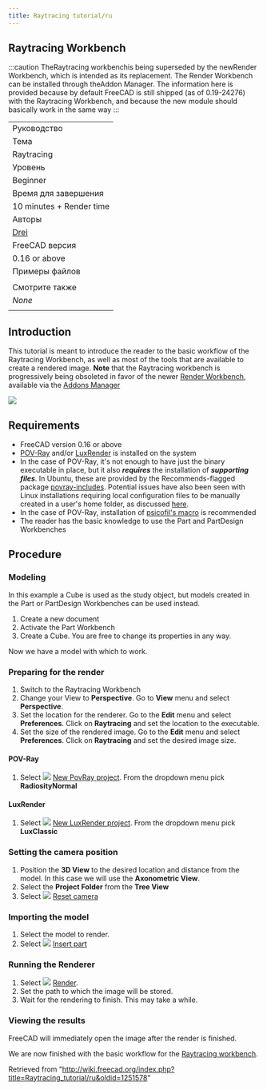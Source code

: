 ```yaml
---
title: Raytracing tutorial/ru
---
```

## Raytracing Workbench

:::caution
TheRaytracing workbenchis being superseded by the newRender Workbench, which is intended as its replacement. The Render Workbench can be installed through theAddon Manager. The information here is provided because by default FreeCAD is still shipped (as of 0.19-24276) with the Raytracing Workbench, and because the new module should basically work in the same way
:::

|  |
| --- |
| Руководство |
| Тема |
| Raytracing |
| Уровень |
| Beginner |
| Время для завершения |
| 10 minutes + Render time |
| Авторы |
| [Drei](http://freecadweb.org/wiki/index.php?title=User:Drei) |
| FreeCAD версия |
| 0.16 or above |
| Примеры файлов |
|  |
| Смотрите также |
| *None* |
|  |

## Introduction

This tutorial is meant to introduce the reader to the basic workflow of the Raytracing Workbench, as well as most of the tools that are available to create a rendered image. **Note** that the Raytracing workbench is progressively being obsoleted in favor of the newer [Render Workbench](https://github.com/FreeCAD/FreeCAD-render), available via the [Addons Manager](/Std_AddonMgr "Std AddonMgr")

![](/images/Raytracing_tutorial_result.png)

## Requirements

* FreeCAD version 0.16 or above
* [POV-Ray](http://www.povray.org/) and/or [LuxRender](https://luxcorerender.org/) is installed on the system
* In the case of POV-Ray, it's not enough to have just the binary executable in place, but it also ***requires*** the installation of ***supporting files***. In Ubuntu, these are provided by the Recommends-flagged package [povray-includes](https://packages.ubuntu.com/search?keywords=povray-includes). Potential issues have also been seen with Linux installations requiring local configuration files to be manually created in a user's home folder, as discussed [here](https://forum.freecadweb.org/viewtopic.php?f=3&t=27548&start=10#p224576).
* In the case of POV-Ray, installation of [psicofil's macro](https://github.com/psicofil/Macros_FreeCAD) is recommended
* The reader has the basic knowledge to use the Part and PartDesign Workbenches

## Procedure

### Modeling

In this example a Cube is used as the study object, but models created in the Part or PartDesign Workbenches can be used instead.

1. Create a new document
2. Activate the Part Workbench
3. Create a Cube. You are free to change its properties in any way.

Now we have a model with which to work.

### Preparing for the render

1. Switch to the Raytracing Workbench
2. Change your View to **Perspective**. Go to **View** menu and select **Perspective**.
3. Set the location for the renderer. Go to the **Edit** menu and select **Preferences**. Click on **Raytracing** and set the location to the executable.
4. Set the size of the rendered image. Go to the **Edit** menu and select **Preferences**. Click on **Raytracing** and set the desired image size.

#### POV-Ray

1. Select ![](/images/Raytrace_New.svg) [New PovRay project](/Raytracing_New "Raytracing New"). From the dropdown menu pick **RadiosityNormal**

#### LuxRender

1. Select ![](/images/Raytrace_Lux.svg) [New LuxRender project](/Raytracing_Lux "Raytracing Lux"). From the dropdown menu pick **LuxClassic**

### Setting the camera position

1. Position the **3D View** to the desired location and distance from the model. In this case we will use the **Axonometric View**.
2. Select the **Project Folder** from the **Tree View**
3. Select ![](/images/Raytrace_ResetCamera.svg) [Reset camera](/Raytracing_ResetCamera "Raytracing ResetCamera")

### Importing the model

1. Select the model to render.
2. Select ![](/images/Raytrace_NewPartSegment.svg) [Insert part](/Raytracing_InsertPart "Raytracing InsertPart")

### Running the Renderer

1. Select ![](/images/Raytrace_Render.svg) [Render](/Raytracing_Render "Raytracing Render").
2. Set the path to which the image will be stored.
3. Wait for the rendering to finish. This may take a while.

### Viewing the results

FreeCAD will immediately open the image after the render is finished.

We are now finished with the basic workflow for the [Raytracing workbench](/Raytracing_Workbench "Raytracing Workbench").

Retrieved from "<http://wiki.freecad.org/index.php?title=Raytracing_tutorial/ru&oldid=1251578>"